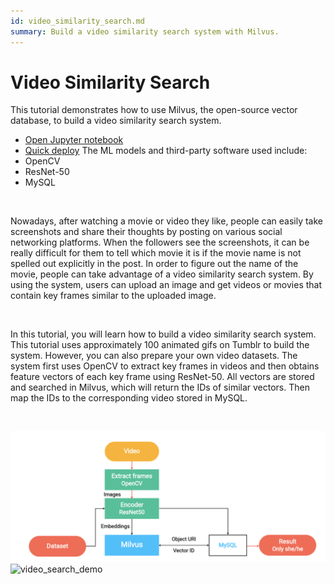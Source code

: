 ```yaml
---
id: video_similarity_search.md
summary: Build a video similarity search system with Milvus. 
---
```


# Video Similarity Search

This tutorial demonstrates how to use Milvus, the open-source vector database, to build a video similarity search system.
- [Open Jupyter notebook](https://github.com/milvus-io/bootcamp/blob/master/solutions/video_similarity_search/video_similarity_search.ipynb)
- [Quick deploy](https://github.com/milvus-io/bootcamp/blob/master/solutions/video_similarity_search/quick_deploy)
The ML models and third-party software used include:
- OpenCV
- ResNet-50
- MySQL

<br/>

Nowadays, after watching a movie or video they like, people can easily take screenshots and share their thoughts by posting on various social networking platforms. When the followers see the screenshots, it can be really difficult for them to tell which movie it is if the movie name is not spelled out explicitly in the post. In order to figure out the name of the movie, people can take advantage of a video similarity search system. By using the system, users can upload an image and get videos or movies that contain key frames similar to the uploaded image.

<br/>

In this tutorial, you will learn how to build a video similarity search system. This tutorial uses approximately 100 animated gifs on Tumblr to build the system. However, you can also prepare your own video datasets. The system first uses OpenCV to extract key frames in videos and then obtains feature vectors of each key frame using ResNet-50. All vectors are stored and searched in Milvus, which will return the IDs of similar vectors. Then map the IDs to the corresponding video stored in MySQL.

<br/>

![video_search](../../../assets/video_search.png "Workflow of a video similarity search system.")
![video_search_demo](../../../assets/video_search_demo.gif "Demo of a video similarity search system.")
